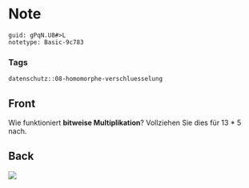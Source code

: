# Note
```
guid: gPqN.U8#>L
notetype: Basic-9c783
```

### Tags
```
datenschutz::08-homomorphe-verschluesselung
```

## Front
Wie funktioniert <b>bitweise Multiplikation</b>? Vollziehen Sie dies für 13 * 5 nach.

## Back
<img src="paste-cefea4ace9b8f059f6fd56dc3d7787cde8c3fd8e.jpg">
